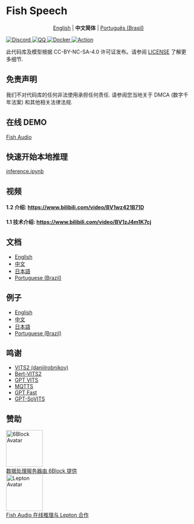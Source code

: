 # Fish Speech

<div align="center">

[English](README.md) | **中文简体** | [Português (Brasil)](README.pt-BR)

</div>

<div>
<a target="_blank" href="https://discord.gg/Es5qTB9BcN">
<img alt="Discord" src="https://img.shields.io/discord/1214047546020728892?color=%23738ADB&label=Discord&logo=discord&logoColor=white&style=flat-square"/>
</a>
<a target="_blank" href="http://qm.qq.com/cgi-bin/qm/qr?_wv=1027&k=jCKlUP7QgSm9kh95UlBoYv6s1I-Apl1M&authKey=xI5ttVAp3do68IpEYEalwXSYZFdfxZSkah%2BctF5FIMyN2NqAa003vFtLqJyAVRfF&noverify=0&group_code=593946093">
<img alt="QQ" src="https://img.shields.io/badge/QQ Group-%2312B7F5?logo=tencent-qq&logoColor=white&style=flat-square"/>
</a>
<a target="_blank" href="https://hub.docker.com/r/lengyue233/fish-speech">
<img alt="Docker" src="https://img.shields.io/docker/pulls/lengyue233/fish-speech?style=flat-square&logo=docker"/>
</a>
<a target="_blank" href="https://github.com/fishaudio/fish-speech/actions/workflows/build-windows-package.yml">
<img alt="Action" src="https://img.shields.io/github/actions/workflow/status/fishaudio/fish-speech/build-windows-package.yml?style=flat-square&label=Build%20Windows%20Package&logo=github"/>
</a>
</div>

此代码库及模型根据 CC-BY-NC-SA-4.0 许可证发布。请参阅 [LICENSE](LICENSE) 了解更多细节.

## 免责声明
 
我们不对代码库的任何非法使用承担任何责任. 请参阅您当地关于 DMCA (数字千年法案) 和其他相关法律法规.

## 在线 DEMO

[Fish Audio](https://fish.audio)

## 快速开始本地推理

[inference.ipynb](/inference.ipynb)

## 视频

#### 1.2 介绍: https://www.bilibili.com/video/BV1wz421B71D

#### 1.1 技术介绍: https://www.bilibili.com/video/BV1zJ4m1K7cj

## 文档

- [English](https://speech.fish.audio/en/)
- [中文](https://speech.fish.audio/)
- [日本語](https://speech.fish.audio/ja/)
- [Portuguese (Brazil)](https://speech.fish.audio/pt/)

## 例子

- [English](https://speech.fish.audio/en/samples/)
- [中文](https://speech.fish.audio/samples/)
- [日本語](https://speech.fish.audio/ja/samples/)
- [Portuguese (Brazil)](https://speech.fish.audio/pt/samples/)

## 鸣谢

- [VITS2 (daniilrobnikov)](https://github.com/daniilrobnikov/vits2)
- [Bert-VITS2](https://github.com/fishaudio/Bert-VITS2)
- [GPT VITS](https://github.com/innnky/gpt-vits)
- [MQTTS](https://github.com/b04901014/MQTTS)
- [GPT Fast](https://github.com/pytorch-labs/gpt-fast)
- [GPT-SoVITS](https://github.com/RVC-Boss/GPT-SoVITS)

## 赞助

<div>
  <a href="https://6block.com/">
    <img src="https://avatars.githubusercontent.com/u/60573493" width="100" height="100" alt="6Block Avatar"/>
  </a>
  <br>
  <a href="https://6block.com/">数据处理服务器由 6Block 提供</a>
</div>
<div>
  <a href="https://www.lepton.ai/">
    <img src="https://www.lepton.ai/favicons/apple-touch-icon.png" width="100" height="100" alt="Lepton Avatar"/>
  </a>
  <br>
  <a href="https://www.lepton.ai/">Fish Audio 在线推理与 Lepton 合作</a>
</div>
